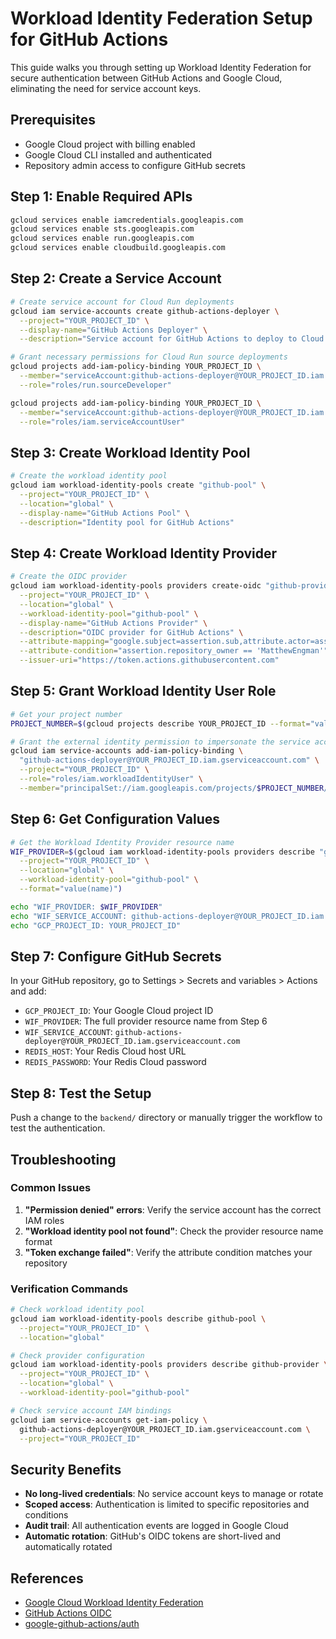 # Workload Identity Federation Setup for GitHub Actions

This guide walks you through setting up Workload Identity Federation for secure authentication between GitHub Actions and Google Cloud, eliminating the need for service account keys.

## Prerequisites

- Google Cloud project with billing enabled
- Google Cloud CLI installed and authenticated
- Repository admin access to configure GitHub secrets

## Step 1: Enable Required APIs

```bash
gcloud services enable iamcredentials.googleapis.com
gcloud services enable sts.googleapis.com
gcloud services enable run.googleapis.com
gcloud services enable cloudbuild.googleapis.com
```

## Step 2: Create a Service Account

```bash
# Create service account for Cloud Run deployments
gcloud iam service-accounts create github-actions-deployer \
  --project="YOUR_PROJECT_ID" \
  --display-name="GitHub Actions Deployer" \
  --description="Service account for GitHub Actions to deploy to Cloud Run"

# Grant necessary permissions for Cloud Run source deployments
gcloud projects add-iam-policy-binding YOUR_PROJECT_ID \
  --member="serviceAccount:github-actions-deployer@YOUR_PROJECT_ID.iam.gserviceaccount.com" \
  --role="roles/run.sourceDeveloper"

gcloud projects add-iam-policy-binding YOUR_PROJECT_ID \
  --member="serviceAccount:github-actions-deployer@YOUR_PROJECT_ID.iam.gserviceaccount.com" \
  --role="roles/iam.serviceAccountUser"
```

## Step 3: Create Workload Identity Pool

```bash
# Create the workload identity pool
gcloud iam workload-identity-pools create "github-pool" \
  --project="YOUR_PROJECT_ID" \
  --location="global" \
  --display-name="GitHub Actions Pool" \
  --description="Identity pool for GitHub Actions"
```

## Step 4: Create Workload Identity Provider

```bash
# Create the OIDC provider
gcloud iam workload-identity-pools providers create-oidc "github-provider" \
  --project="YOUR_PROJECT_ID" \
  --location="global" \
  --workload-identity-pool="github-pool" \
  --display-name="GitHub Actions Provider" \
  --description="OIDC provider for GitHub Actions" \
  --attribute-mapping="google.subject=assertion.sub,attribute.actor=assertion.actor,attribute.repository=assertion.repository,attribute.repository_owner=assertion.repository_owner" \
  --attribute-condition="assertion.repository_owner == 'MatthewEngman'" \
  --issuer-uri="https://token.actions.githubusercontent.com"
```

## Step 5: Grant Workload Identity User Role

```bash
# Get your project number
PROJECT_NUMBER=$(gcloud projects describe YOUR_PROJECT_ID --format="value(projectNumber)")

# Grant the external identity permission to impersonate the service account
gcloud iam service-accounts add-iam-policy-binding \
  "github-actions-deployer@YOUR_PROJECT_ID.iam.gserviceaccount.com" \
  --project="YOUR_PROJECT_ID" \
  --role="roles/iam.workloadIdentityUser" \
  --member="principalSet://iam.googleapis.com/projects/$PROJECT_NUMBER/locations/global/workloadIdentityPools/github-pool/attribute.repository/MatthewEngman/documind"
```

## Step 6: Get Configuration Values

```bash
# Get the Workload Identity Provider resource name
WIF_PROVIDER=$(gcloud iam workload-identity-pools providers describe "github-provider" \
  --project="YOUR_PROJECT_ID" \
  --location="global" \
  --workload-identity-pool="github-pool" \
  --format="value(name)")

echo "WIF_PROVIDER: $WIF_PROVIDER"
echo "WIF_SERVICE_ACCOUNT: github-actions-deployer@YOUR_PROJECT_ID.iam.gserviceaccount.com"
echo "GCP_PROJECT_ID: YOUR_PROJECT_ID"
```

## Step 7: Configure GitHub Secrets

In your GitHub repository, go to Settings > Secrets and variables > Actions and add:

- `GCP_PROJECT_ID`: Your Google Cloud project ID
- `WIF_PROVIDER`: The full provider resource name from Step 6
- `WIF_SERVICE_ACCOUNT`: `github-actions-deployer@YOUR_PROJECT_ID.iam.gserviceaccount.com`
- `REDIS_HOST`: Your Redis Cloud host URL
- `REDIS_PASSWORD`: Your Redis Cloud password

## Step 8: Test the Setup

Push a change to the `backend/` directory or manually trigger the workflow to test the authentication.

## Troubleshooting

### Common Issues

1. **"Permission denied" errors**: Verify the service account has the correct IAM roles
2. **"Workload identity pool not found"**: Check the provider resource name format
3. **"Token exchange failed"**: Verify the attribute condition matches your repository

### Verification Commands

```bash
# Check workload identity pool
gcloud iam workload-identity-pools describe github-pool \
  --project="YOUR_PROJECT_ID" \
  --location="global"

# Check provider configuration
gcloud iam workload-identity-pools providers describe github-provider \
  --project="YOUR_PROJECT_ID" \
  --location="global" \
  --workload-identity-pool="github-pool"

# Check service account IAM bindings
gcloud iam service-accounts get-iam-policy \
  github-actions-deployer@YOUR_PROJECT_ID.iam.gserviceaccount.com \
  --project="YOUR_PROJECT_ID"
```

## Security Benefits

- **No long-lived credentials**: No service account keys to manage or rotate
- **Scoped access**: Authentication is limited to specific repositories and conditions
- **Audit trail**: All authentication events are logged in Google Cloud
- **Automatic rotation**: GitHub's OIDC tokens are short-lived and automatically rotated

## References

- [Google Cloud Workload Identity Federation](https://cloud.google.com/iam/docs/workload-identity-federation)
- [GitHub Actions OIDC](https://docs.github.com/en/actions/deployment/security-hardening-your-deployments/about-security-hardening-with-openid-connect)
- [google-github-actions/auth](https://github.com/google-github-actions/auth)

